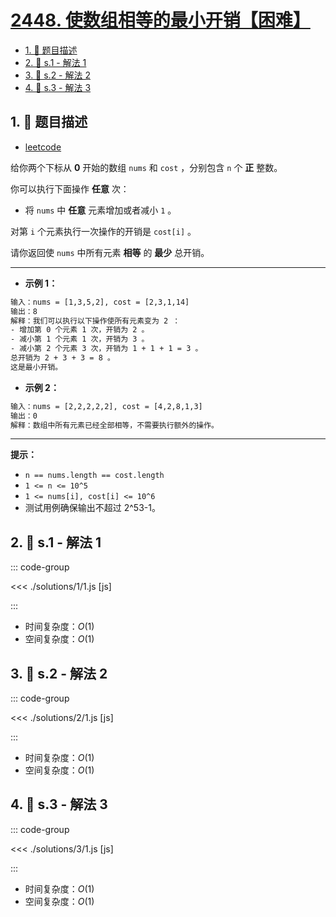 # [2448. 使数组相等的最小开销【困难】](https://github.com/tnotesjs/TNotes.leetcode/tree/main/notes/2448.%20%E4%BD%BF%E6%95%B0%E7%BB%84%E7%9B%B8%E7%AD%89%E7%9A%84%E6%9C%80%E5%B0%8F%E5%BC%80%E9%94%80%E3%80%90%E5%9B%B0%E9%9A%BE%E3%80%91)

<!-- region:toc -->

- [1. 📝 题目描述](#1--题目描述)
- [2. 🎯 s.1 - 解法 1](#2--s1---解法-1)
- [3. 🎯 s.2 - 解法 2](#3--s2---解法-2)
- [4. 🎯 s.3 - 解法 3](#4--s3---解法-3)

<!-- endregion:toc -->

## 1. 📝 题目描述

- [leetcode](https://leetcode.cn/problems/minimum-cost-to-make-array-equal/)

给你两个下标从 **0** 开始的数组 `nums` 和 `cost` ，分别包含 `n` 个 **正** 整数。

你可以执行下面操作 **任意** 次：

- 将 `nums` 中 **任意** 元素增加或者减小 `1` 。

对第 `i` 个元素执行一次操作的开销是 `cost[i]` 。

请你返回使 `nums` 中所有元素 **相等** 的 **最少** 总开销。

---

- **示例 1：**

```txt
输入：nums = [1,3,5,2], cost = [2,3,1,14]
输出：8
解释：我们可以执行以下操作使所有元素变为 2 ：
- 增加第 0 个元素 1 次，开销为 2 。
- 减小第 1 个元素 1 次，开销为 3 。
- 减小第 2 个元素 3 次，开销为 1 + 1 + 1 = 3 。
总开销为 2 + 3 + 3 = 8 。
这是最小开销。
```

- **示例 2：**

```txt
输入：nums = [2,2,2,2,2], cost = [4,2,8,1,3]
输出：0
解释：数组中所有元素已经全部相等，不需要执行额外的操作。
```

---

**提示：**

- `n == nums.length == cost.length`
- `1 <= n <= 10^5`
- `1 <= nums[i], cost[i] <= 10^6`
- 测试用例确保输出不超过 2^53\-1。

## 2. 🎯 s.1 - 解法 1

::: code-group

<<< ./solutions/1/1.js [js]

:::

- 时间复杂度：$O(1)$
- 空间复杂度：$O(1)$

## 3. 🎯 s.2 - 解法 2

::: code-group

<<< ./solutions/2/1.js [js]

:::

- 时间复杂度：$O(1)$
- 空间复杂度：$O(1)$

## 4. 🎯 s.3 - 解法 3

::: code-group

<<< ./solutions/3/1.js [js]

:::

- 时间复杂度：$O(1)$
- 空间复杂度：$O(1)$

